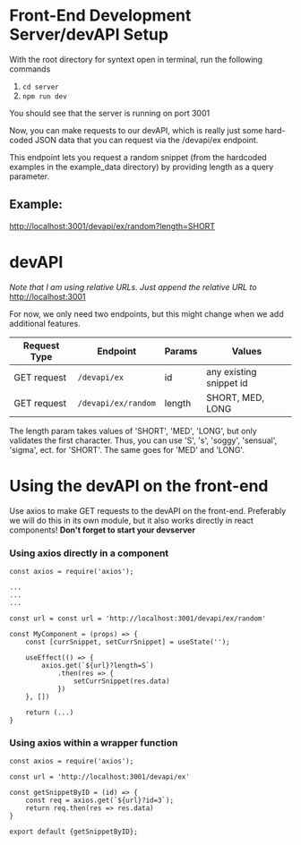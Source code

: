 # Front-End Development Server/devAPI Setup

With the root directory for syntext open in terminal, run the following commands

1. `cd server`
2. `npm run dev`

You should see that the server is running on port 3001

Now, you can make requests to our devAPI, which is really just some hard-coded JSON data that you can request via the /devapi/ex endpoint.

This endpoint lets you request a random snippet (from the hardcoded examples in the example_data directory) by providing length as a query parameter. 

## Example:
 [http://localhost:3001/devapi/ex/random?length=SHORT](http://localhost:3001/devapi/ex/random?length=SHORT)


# devAPI 

*Note that I am using relative URLs. Just append the relative URL to* [http://localhost:3001](http://localhost:3001)

For now, we only need two endpoints, but this might change when we add additional features. 

|Request Type | Endpoint | Params | Values |
|-------------|---------------------|----------|----------------------|
|GET request | `/devapi/ex` | id | any existing snippet id |
|GET request | `/devapi/ex/random`| length | SHORT, MED, LONG|


The length param takes values of 'SHORT', 'MED', 'LONG', but only validates the first character. Thus, you can use 'S', 's', 'soggy', 'sensual', 'sigma', ect. for 'SHORT'. The same goes for 'MED' and 'LONG'.


# Using the devAPI on the front-end
Use axios to make GET requests to the devAPI on the front-end. Preferably we will do this in its own module, but it also works directly in react components! **Don't forget to start your devserver**

### Using axios directly in a component
```
const axios = require('axios');

...
...
...

const url = const url = 'http://localhost:3001/devapi/ex/random'

const MyComponent = (props) => {
    const [currSnippet, setCurrSnippet] = useState('');
    
    useEffect(() => {
        axios.get(`${url}?length=S`)
            .then(res => {
                setCurrSnippet(res.data)
            })
    }, [])

    return (...)
}
```

### Using axios within a wrapper function 
```
const axios = require('axios');

const url = 'http://localhost:3001/devapi/ex'

const getSnippetByID = (id) => {
    const req = axios.get(`${url}?id=3`);
    return req.then(res => res.data)
}

export default {getSnippetByID};
```




